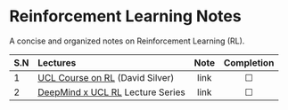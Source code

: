 # Reinforcement Learning Notes
 A concise and organized notes on Reinforcement Learning (RL).
 
| S.N | Lectures | Note | Completion |
| ---- | :--- | :--: | :--: |
| 1 | [UCL Course on RL](https://www.davidsilver.uk/teaching/) (David Silver) | link | &#x2610; |
| 2 | [DeepMind x UCL RL](https://www.youtube.com/playlist?list=PLqYmG7hTraZDVH599EItlEWsUOsJbAodm) Lecture Series | link | &#x2610; |
